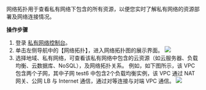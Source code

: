 网络拓扑用于查看私有网络下包含的所有资源，以便您实时了解私有网络的资源部署及网络连接情况。

**操作步骤**
1. 登录 [私有网络控制台](https://console.cloud.tencent.com/vpc/vpc?rid=1)。
2. 单击左侧导航中的【网络拓扑】，进入网络拓扑图的展示界面。
    ![](https://main.qcloudimg.com/raw/c7e8ecf743767784df696cf149413d75.png)
3. 选择地域、私有网络，可查看该私有网络中包含的云资源（如云服务器、负载均衡、云数据库、NoSQL），及网络拓扑关系。
  例如，如下图所示，该 VPC 包含两个子网，其中子网 test6 中包含2个负载均衡实例，该 VPC 通过 NAT 网关、公网 LB 与 Internet 通信，通过对等连接与对端 VPC 通信。
    ![](https://main.qcloudimg.com/raw/1cc6ff3a212bc7ef26b261ba8610cba5.png)

